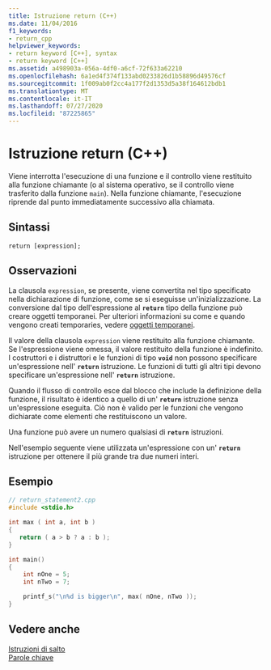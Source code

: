```yaml
---
title: Istruzione return (C++)
ms.date: 11/04/2016
f1_keywords:
- return_cpp
helpviewer_keywords:
- return keyword [C++], syntax
- return keyword [C++]
ms.assetid: a498903a-056a-4df0-a6cf-72f633a62210
ms.openlocfilehash: 6a1ed4f374f133abd0233826d1b58896d49576cf
ms.sourcegitcommit: 1f009ab0f2cc4a177f2d1353d5a38f164612bdb1
ms.translationtype: MT
ms.contentlocale: it-IT
ms.lasthandoff: 07/27/2020
ms.locfileid: "87225865"
---
```

# <a name="return-statement-c"></a>Istruzione return (C++)

Viene interrotta l'esecuzione di una funzione e il controllo viene restituito alla funzione chiamante (o al sistema operativo, se il controllo viene trasferito dalla funzione `main`). Nella funzione chiamante, l'esecuzione riprende dal punto immediatamente successivo alla chiamata.

## <a name="syntax"></a>Sintassi

```
return [expression];
```

## <a name="remarks"></a>Osservazioni

La clausola `expression`, se presente, viene convertita nel tipo specificato nella dichiarazione di funzione, come se si eseguisse un'inizializzazione. La conversione dal tipo dell'espressione al **`return`** tipo della funzione può creare oggetti temporanei. Per ulteriori informazioni su come e quando vengono creati temporaries, vedere [oggetti temporanei](../cpp/temporary-objects.md).

Il valore della clausola `expression` viene restituito alla funzione chiamante. Se l'espressione viene omessa, il valore restituito della funzione è indefinito. I costruttori e i distruttori e le funzioni di tipo **`void`** non possono specificare un'espressione nell' **`return`** istruzione. Le funzioni di tutti gli altri tipi devono specificare un'espressione nell' **`return`** istruzione.

Quando il flusso di controllo esce dal blocco che include la definizione della funzione, il risultato è identico a quello di un' **`return`** istruzione senza un'espressione eseguita. Ciò non è valido per le funzioni che vengono dichiarate come elementi che restituiscono un valore.

Una funzione può avere un numero qualsiasi di **`return`** istruzioni.

Nell'esempio seguente viene utilizzata un'espressione con un' **`return`** istruzione per ottenere il più grande tra due numeri interi.

## <a name="example"></a>Esempio

```cpp
// return_statement2.cpp
#include <stdio.h>

int max ( int a, int b )
{
   return ( a > b ? a : b );
}

int main()
{
    int nOne = 5;
    int nTwo = 7;

    printf_s("\n%d is bigger\n", max( nOne, nTwo ));
}
```

## <a name="see-also"></a>Vedere anche

[Istruzioni di salto](../cpp/jump-statements-cpp.md)<br/>
[Parole chiave](../cpp/keywords-cpp.md)
